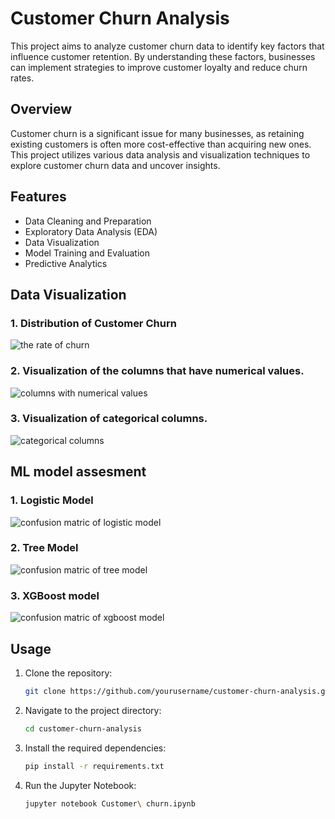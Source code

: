 # Customer Churn Analysis

This project aims to analyze customer churn data to identify key factors that influence customer retention. By understanding these factors, businesses can implement strategies to improve customer loyalty and reduce churn rates.

## Overview

Customer churn is a significant issue for many businesses, as retaining existing customers is often more cost-effective than acquiring new ones. This project utilizes various data analysis and visualization techniques to explore customer churn data and uncover insights.

## Features

- Data Cleaning and Preparation
- Exploratory Data Analysis (EDA)
- Data Visualization
- Model Training and Evaluation
- Predictive Analytics

## Data Visualization

### 1. Distribution of Customer Churn
![the rate of churn](https://github.com/user-attachments/assets/1ac31492-5a96-43ab-bb72-320403f6fb96)
### 2. Visualization of the columns that have numerical values.
![columns with numerical values](https://github.com/user-attachments/assets/48479e9b-bf35-43d1-9376-fd69cef3cb98)
### 3. Visualization of categorical columns.
![categorical columns](https://github.com/user-attachments/assets/c1bb4964-f430-499b-bfcd-9e81bd31ee53)


## ML model assesment
### 1. Logistic Model
![confusion matric of logistic model](https://github.com/user-attachments/assets/3eab4389-c9a2-4fb5-895d-1e299d5bc568)

### 2. Tree Model
![confusion matric of tree model](https://github.com/user-attachments/assets/b73243f0-974c-4241-973b-94473319cdea)

### 3. XGBoost model
![confusion matric of xgboost model](https://github.com/user-attachments/assets/f8d6315f-c710-4921-ae63-1fb01e2fafec)


## Usage

1. Clone the repository:
    ```bash
    git clone https://github.com/yourusername/customer-churn-analysis.git
    ```

2. Navigate to the project directory:
    ```bash
    cd customer-churn-analysis
    ```

3. Install the required dependencies:
    ```bash
    pip install -r requirements.txt
    ```

4. Run the Jupyter Notebook:
    ```bash
    jupyter notebook Customer\ churn.ipynb
    ```
